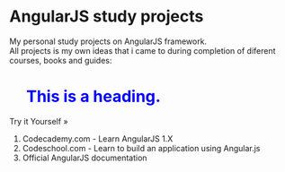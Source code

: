 # AngularJS study projects
My personal study projects on AngularJS framework.  
All projects is my own ideas that i came to during completion of diferent courses, books and guides:
<h1 style="color:blue;margin-left:30px;">This is a heading.</h1>
Try it Yourself »

<ol>
	<li>Codecademy.com - Learn AngularJS 1.X</li>
	<li>Codeschool.com - Learn to build an application using Angular.js</li>
	<li>Official AngularJS documentation</li>
</ol>
